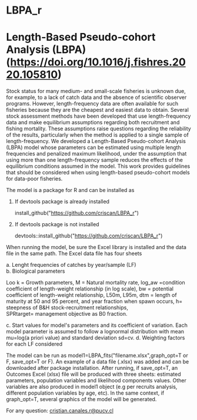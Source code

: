 # LBPA_r

# Length-Based Pseudo-cohort Analysis (LBPA) (https://doi.org/10.1016/j.fishres.2020.105810)

Stock status for many medium- and small-scale fisheries is unknown due, for example, to a lack of catch data and the absence of scientific observer programs. However, length-frequency data are often available for such fisheries because they are the cheapest and easiest data to obtain. Several stock assessment methods have been developed that use length-frequency data and make equilibrium assumptions regarding both recruitment and fishing mortality. These assumptions raise questions regarding the reliability of the results, particularly when the method is applied to a single sample of length-frequency. We developed a Length-Based Pseudo-cohort Analysis (LBPA) model whose parameters can be estimated using multiple length frequencies and penalized maximum likelihood, under the assumption that using more than one length-frequency sample reduces the effects of the equilibrium conditions assumed in the model. This work provides guidelines that should be considered when using length-based pseudo-cohort models for data-poor fisheries.

The model is a package for R and can be installed as

1. If devtools package is already installed
   
   install_github("https://github.com/criscan/LBPA_r")

3. If devtools package is not installed

   devtools::install_github("https://github.com/criscan/LBPA_r")

When running the model,  be sure the Excel library is installed and the data file in the same path. The Excel data file has four sheets    

a. Lenght frequencies of catches by year/sample (LF)     
b. Biological parameters    

   Loo	k	= Growth parameters,
   M	= Natural mortality rate,
   log_aw =condition coefficient of length-weight relationship (in log scale),
   bw = potential coefficient of length-weight relationship,
   L50m,	L95m,	dtm = length of maturity at 50 and 95 percent, and year fraction when spawn occurs,	
   h= steepness of B&H stock-recruitment relationships, 	
   SPRtarget= management objective as B0 fraction.

c. Start values for model's parameters and its coefficient of variation. Each model parameter is assumed to follow a lognormal distribution with mean mu=log(a priori value) and standard deviation sd=cv.
d. Weighting factors for each LF considered    

The model can be run as model1=LBPA_fits("filename.xlsx",graph_opt=T or F, save_opt=T or F). An example of a data file (.xlsx) was added and can be downloaded after package installation. After running, if save_opt=T, an Outcomes Excel (xlsx) file will be produced with three sheets: estimated parameters, population variables and likelihood components values. Other variables are also produced in model1 object (e.g per recruits analysis, different population variables by age, etc). In the same context, if graph_opt=T, several graphics of the model will be generated. 

For any question: cristian.canales.r@pucv.cl
